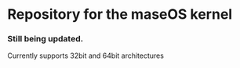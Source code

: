 # Repository for the maseOS kernel

### Still being updated.

Currently supports 32bit and 64bit architectures
